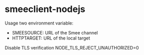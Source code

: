 # smeeclient-nodejs

Usage two environment variable:

- SMEESOURCE: URL of the Smee channel
- HTTPTARGET: URL of the local target

Disable TLS verification
NODE_TLS_REJECT_UNAUTHORIZED=0

